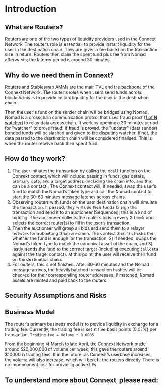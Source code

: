 # Introduction

## What are Routers?

Routers are one of the two types of liquidity providers used in the Connext Network. The router’s role is essential; to provide instant liquidity for the user in the destination chain. They are given a fee based on the transaction size in return. Routers then claim the spent fund plus fee from Nomad afterwards; the latency period is around 30 minutes.

## Why do we need them in Connext?

Routers and Stableswap AMMs are the main TVL and the backbone of the Connext Network. The router's roles when users send funds across blockchainis is to provide instant liquidity for the user in the destination chain. 

Then the user's fund on the sender chain will be bridged using Nomad. Nomad is a crosschain communication protcol that used fraud proof ([1 of N watcher](https://blog.connext.network/optimistic-bridges-fb800dc7b0e0)) to relay data across chain. It work by opening a 30 minutes period for "watcher" to prove fraud. If fraud is proved, the "updater" (data sender) bonded funds will be slashed and given to the disputing watcher. If not, the data passed to the desrtination chain will be considered finalised. This is when the router receive back their spent fund.

## How do they work?

1. The user initiates the transaction by calling the `xcall` function on the Connext contact, which will include: passing in funds, gas details, arbitrary data, and a target address  (including the chain info, and this can be a contact). The Connext contact will, if needed, swap the user’s fund to match the Nomad’s token type and call the Nomad contact to start the 30-60 minutes message latency across chains.
2. Observing routers with funds on the user destination chain will simulate the transaction. If passed, they will use their funds to sign the transaction and send it to an auctioneer (Sequencer); this is a kind of bidding. The auctioneer collects the router’s bids in every X block and selects the correct router(s) to fill in the user’s transaction.
3. Then the auctioneer will group all bids and send them to a relayer network for submitting them on-chain. The contact then 1) checks the whether the fund is enough for the transaction, 2) if needed, swaps the Nomad’s token type to match the canonical asset of the chain, and 3)  lastly, sends the fund to the correct target (including executing `calldata` against the target contact). At this point, the user will receive their fund on the destination chain.
4. For routers, this is not finished. After  30-60 minutes and the Nomad message arrives, the heavily batched transaction hashes will be checked for their corresponding router addresses. If matched, Nomad assets are minted and paid back to the routers.

## Security Assumptions and Risks

## Business Model

The router’s primary business model is to provide liquidity in exchange for a trading fee. Currently, the trading fee is set at five basis points (0.05%) per transaction. `Trading fee = Volume * 0.0005` 

From the beginning of March to late April, the Connext Network made around $20,000,000 of volume per week; this gave the routers around $10000 in trading fees. If in the future, as Connext’s userbase increases, the volume will also increase, which will benefit the routers directly. There is no impermanent loss for providing active LPs.

## To understand more about Connext, please read:

